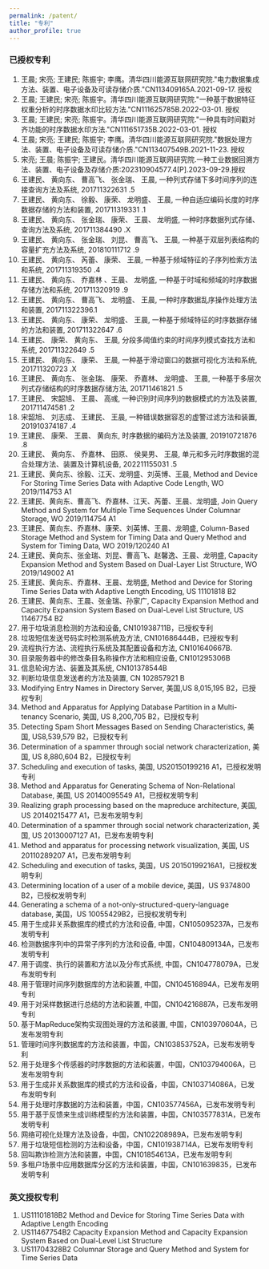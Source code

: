 ```yaml
---
permalink: /patent/
title: "专利"
author_profile: true
---
```


### 已授权专利
1. 王晨; 宋亮; 王建民; 陈振宇; 李鹰。清华四川能源互联网研究院."电力数据集成方法、装置、电子设备及可读存储介质."CN113409165A.2021-09-17. 授权
2. 王晨; 王建民; 宋亮; 陈振宇。清华四川能源互联网研究院."一种基于数据特征权重分析的时序数据水印比较方法."CN111625785B.2022-03-01. 授权
3. 王晨; 王建民; 宋亮; 陈振宇。清华四川能源互联网研究院."一种具有时间戳对齐功能的时序数据水印方法."CN111651735B.2022-03-01. 授权
4. 王晨; 宋亮; 王建民; 陈振宇; 李鹰。清华四川能源互联网研究院."数据处理方法、装置、电子设备及可读存储介质."CN113407549B.2021-11-23. 授权
5. 宋亮; 王晨; 陈振宇; 王建民。清华四川能源互联网研究院.一种工业数据回溯方法、装置、电子设备及存储介质:202310904577.4[P].2023-09-29.授权
6. 王建民、 黄向东、 曹高飞、 张金瑞、 王晨, 一种列式存储下多时间序列的连接查询方法及系统, 201711322631 .5
7. 王建民、 黄向东、 徐毅、 康荣、 龙明盛、 王晨, 一种自适应编码长度的时序数据存储的方法和装置, 201711319331 .1
8. 王建民、 黄向东、 张金瑞、 康荣、 王晨、 龙明盛, 一种时序数据列式存储、查询方法及系统, 201711384490 .X
9. 王建民、 黄向东、 张金瑞、 刘昆、 曹高飞、 王晨, 一种基于双层列表结构的容量扩充方法及系统, 201810111712 .9
10. 王建民、 黄向东、 芮蕾、 康荣、 王晨, 一种基于频域特征的子序列检索方法和系统, 201711319350 .4
11. 王建民、 黄向东、 乔嘉林 、王晨、 龙明盛, 一种基于时域和频域的时序数据存储方法和系统, 201711320919 .9
12. 王建民、 黄向东、 曹高飞、 龙明盛、 王晨, 一种时序数据乱序操作处理方法和装置, 201711322396.1
13. 王建民、 黄向东、 康荣、 龙明盛、 王晨, 一种基于频域特征的时序数据存储的方法和装置, 201711322647 .6
14. 王建民、 康荣、 黄向东、 王晨, 分段多阈值约束的时间序列模式查找方法和系统, 201711322649 .5
15. 王建民、 黄向东、 康荣、 王晨, 一种基于滑动窗口的数据可视化方法和系统, 201711320723 .X
16. 王建民、 黄向东、 张金瑞、 康荣、 乔嘉林、 龙明盛、 王晨, 一种基于多层次列式存储结构的时序数据存储方法, 201711461821 .5
17. 王建民、 宋韶旭、 王晨、 高彧, 一种识别时间序列的数据模式的方法及装置, 201711474581 .2
18. 宋韶旭、 刘志成、 王建民、 王晨, 一种错误数据容忍的虚警过滤方法和装置, 201910374187 .4
19. 王建民、 康荣、 王晨、 黄向东, 时序数据的编码方法及装置, 201910721876 .8
20. 王建民、 黄向东、 乔嘉林、 田原、 侯昊男、 王晨, 单元和多元时序数据的混合处理方法、装置及计算机设备, 202211155031 .5
21. 王建民、黄向东、徐毅、江天、龙明盛、刘英博、王晨, Method and Device For Storing Time Series Data with Adaptive Code Length, WO 2019/114753 A1
22. 王建民、黄向东、曹高飞、乔嘉林、江天、芮蕾、王晨、龙明盛, Join Query Method and System for Multiple Time Sequences Under Columnar Storage, WO 2019/114754 A1
23. 王建民、黄向东、乔嘉林、康荣、刘英博、王晨、龙明盛, Column-Based Storage Method and System for Timing Data and Query Method and System for Timing Data, WO 2019/120240 A1
24. 王建民、黄向东、张金瑞、刘昆、曹高飞、赵馨逸、王晨、龙明盛, Capacity Expansion Method and System Based on Dual-Layer List Structure, WO 2019/149002 A1
25. 王建民、黄向东、乔嘉林、王晨、龙明盛, Method and Device for Storing Time Series Data with Adaptive Length Encoding, US 11101818 B2
26. 王建民、黄向东、王晨、张金瑞、孙家广, Capacity Expansion Method and Capacity Expansion System Based on Dual-Level List Structure, US 11467754 B2
27. 用于垃圾消息检测的方法和设备, CN101938711B，已授权专利
28. 垃圾短信发送号码实时检测系统及方法, CN101686444B，已授权专利
29. 流程执行方法、流程执行系统及其配置设备和方法, CN101640667B.
30. 目录服务器中的修改条目名称操作方法和相应设备, CN101295306B
31. 信息轮询方法、装置及其系统, CN101378544B
32. 判断垃圾信息发送者的方法及装置, CN 102857921 B
33. Modifying Entry Names in Directory Server, 美国,US 8,015,195 B2，已授权专利
34. Method and Apparatus for Applying Database Partition in a Multi-tenancy Scenario, 美国, US 8,200,705 B2，已授权专利
35. Detecting Spam Short Messages Based on Sending Characteristics, 美国, US8,539,579 B2，已授权专利
36. Determination of a spammer through social network characterization, 美国, US 8,880,604 B2，已授权专利
37. Scheduling and execution of tasks, 美国, US20150199216 A1，已授权发明专利
38. Method and Apparatus for Generating Schema of Non-Relational Database, 美国, US 20140095549 A1，已授权发明专利
39. Realizing graph processing based on the mapreduce architecture, 美国, US 20140215477 A1，已发布发明专利
40. Determination of a spammer through social network characterization, 美国, US 20130007127 A1，已发布发明专利
41. Method and apparatus for processing network visualization, 美国, US 20110289207 A1，已发布发明专利
42. Scheduling and execution of tasks, 美国，US 20150199216A1，已授权发明专利
43. Determining location of a user of a mobile device, 美国，US 9374800 B2，已授权发明专利
44. Generating a schema of a not-only-structured-query-language database, 美国，US 10055429B2，已授权发明专利
45. 用于生成非关系数据库的模式的方法和设备, 中国，CN105095237A，已发布发明专利
46. 检测数据序列中的异常子序列的方法和设备, 中国，CN104809134A，已发布发明专利
47. 用于调度、执行的装置和方法以及分布式系统, 中国，CN104778079A，已发布发明专利
48. 用于管理时间序列数据库的方法和装置, 中国，CN104516894A，已发布发明专利
49. 用于对采样数据进行总结的方法和装置, 中国，CN104216887A，已发布发明专利
50. 基于MapReduce架构实现图处理的方法和装置, 中国，CN103970604A，已发布发明专利
51. 管理时间序列数据库的方法和装置，中国，CN103853752A，已发布发明专利
52. 用于处理多个传感器的时序数据的方法和装置，中国，CN103794006A，已发布发明专利
53. 用于生成非关系数据库的模式的方法和设备，中国，CN103714086A，已发布发明专利
54. 用于处理时序数据的方法和装置，中国，CN103577456A，已发布发明专利
55. 用于基于反馈来生成训练模型的方法和装置，中国，CN103577831A，已发布发明专利
56. 网络可视化处理方法及设备，中国，CN102208989A，已发布发明专利
57. 用于垃圾短信检测的方法和设备，中国，CN101938714A，已发布发明专利
58. 回叫欺诈检测方法和装置，中国，CN101854613A，已发布发明专利
59. 多租户场景中应用数据库分区的方法和装置，中国，CN101639835，已发布发明专利

### 英文授权专利
1. US11101818B2 Method and Device for Storing Time Series Data with Adaptive Length Encoding
2. US11467754B2 Capacity Expansion Method and Capacity Expansion System Based on Dual-Level List Structure
3. US11704328B2 Columnar Storage and Query Method and System for Time Series Data
